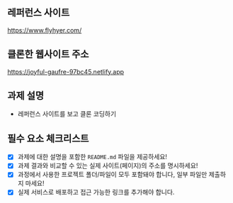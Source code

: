 ## 레퍼런스 사이트
https://www.flyhyer.com/

## 클론한 웹사이트 주소
https://joyful-gaufre-97bc45.netlify.app

## 과제 설명
- 레퍼런스 사이트를 보고 클론 코딩하기

## 필수 요소 체크리스트
- [x]  과제에 대한 설명을 포함한 `README.md` 파일을 제공하세요!
- [x]  과제 결과와 비교할 수 있는 실제 사이트(페이지)의 주소를 명시하세요!
- [x]  과정에서 사용한 프로젝트 폴더/파일이 모두 포함돼야 합니다, 일부 파일만 제출하지 마세요!
- [x]  실제 서비스로 배포하고 접근 가능한 링크를 추가해야 합니다.
